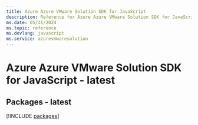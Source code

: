 ```yaml
---
title: Azure Azure VMware Solution SDK for JavaScript
description: Reference for Azure Azure VMware Solution SDK for JavaScript
ms.date: 05/31/2024
ms.topic: reference
ms.devlang: javascript
ms.service: azurevmwaresolution
---
```

# Azure Azure VMware Solution SDK for JavaScript - latest
## Packages - latest
[!INCLUDE [packages](azure-vmware-solution-index.md)]